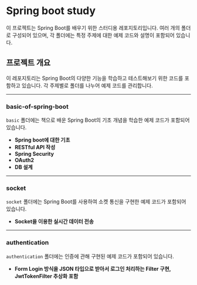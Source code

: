 # Spring boot study

이 프로젝트는 Spring Boot를 배우기 위한 스터디용 레포지토리입니다. 여러 개의 폴더로 구성되어 있으며, 각 폴더에는 특정 주제에 대한 예제 코드와 설명이 포함되어 있습니다.

## 프로젝트 개요

이 레포지토리는 Spring Boot의 다양한 기능을 학습하고 테스트해보기 위한 코드를 포함하고 있습니다. 각 주제별로 폴더를 나누어 예제 코드를 관리합니다.

---

### basic-of-spring-boot

`basic` 폴더에는 책으로 배운 Spring Boot의 기초 개념을 학습한 예제 코드가 포함되어 있습니다.

- **Spring boot에 대한 기초**
- **RESTful API 작성**
- **Spring Security**
- **OAuth2**
- **DB 설계**

---

### socket

`socket` 폴더에는 Spring Boot를 사용하여 소켓 통신을 구현한 예제 코드가 포함되어 있습니다.

- **Socket을 이용한 실시간 데이터 전송**

---

### authentication

`authentication` 폴더에는 인증에 관해 구현된 예제 코드가 포함되어 있습니다.

- **Form Login 방식을 JSON 타입으로 받아서 로그인 처리하는 Filter 구현, JwtTokenFilter 추상화 포함**
